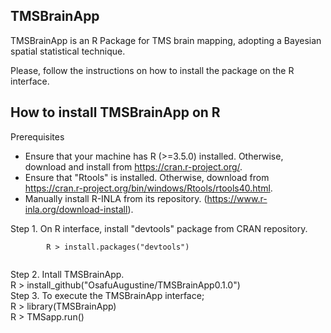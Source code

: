 ## TMSBrainApp
TMSBrainApp is an R Package for TMS brain mapping, adopting a Bayesian spatial statistical technique.  

Please, follow the instructions on how to install the package on the R interface.

## How to install TMSBrainApp on R
Prerequisites  

- Ensure that your machine has R (>=3.5.0) installed. Otherwise, download and install from https://cran.r-project.org/.  
- Ensure that "Rtools" is installed. Otherwise, download from https://cran.r-project.org/bin/windows/Rtools/rtools40.html.  
- Manually install R-INLA from its repository. (https://www.r-inla.org/download-install).  

Step 1. On R interface, install "devtools" package from CRAN repository.  
```
		R > install.packages("devtools")  
		
```
Step 2. Intall TMSBrainApp.  
		R > install_github("OsafuAugustine/TMSBrainApp0.1.0")  
Step 3. To execute the TMSBrainApp interface;  
		R > library(TMSBrainApp)  
		R > TMSapp.run()  

